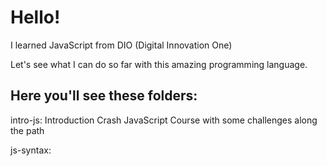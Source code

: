 # Hello!

I learned JavaScript from DIO (Digital Innovation One)

Let's see what I can do so far with this amazing programming language.

## Here you'll see these folders:

intro-js: Introduction Crash JavaScript Course with some challenges along the path

js-syntax: 